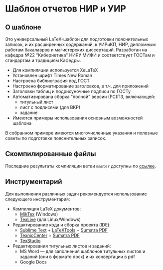 # Шаблон отчетов НИР и УИР #

## О шаблоне

Это универсальный LaTeX-шаблон для подготовки пояснительных записок, и их расширенных содержаний, к УИРиКП, НИР, дипломным работам бакалавров и магистерских диссертаций. Разработан на кафедра №22 "Кибернетика" НИЯУ МИФИ и соответствует ГОСТам и стандартам и традициям Кафедры.

* Для компиляции используется XeLaTeX
* Установлен шрифт Times New Roman
* Настроена библиография под ГОСТ
* Настроено форматирование заголовков, в т.ч. для приложений
* Заголовки таблиц и подрисуночные подписи по ГОСТу
* Автоматизирована сборка "полной" версии (РС)ПЗ, включающей:
    * титульный лист
    * лист с подписями (для ВКР)
    * задание
* Имеются примеры использования основным возможностей шаблона

В собранном примере имеются многочисленные указания и полезные советы по подготовке пояснительных записок.

## Скомпилированные файлы

Последние результаты компиляции ветви `master` доступны по
[ссылке](https://gitlab.com/skibcsit/thesis-template/-/jobs/artifacts/master/browse/?job=build).

## Инструментарий ###

Для выполнения различных задач рекомендуется использование следующего инструментария:

* Компиляция LaTeX документов:
    * [MikTex](https://miktex.org/) (Windows)
    * [TexLive](https://tug.org/texlive/) (для Linux/Windows)
* Редактирование кода и сборка проекта (IDE):
    * [Sublime Text](https://www.sublimetext.com/) + [LaTeXTools](https://latextools.readthedocs.io/en/latest/) + [Sumatra PDF](http://www.sumatrapdfreader.org)
    * [TexnicCenter](http://www.texniccenter.org/) + [Sumatra PDF](http://www.sumatrapdfreader.org)
    * [TexStudio](https://www.texstudio.org/)
* Редактирования титульных листов и заданий:
    * MS Word — для заполнения шаблонов титульных листов и заданий (они в формате docx) и их конвертации в pdf
    * Google Docs